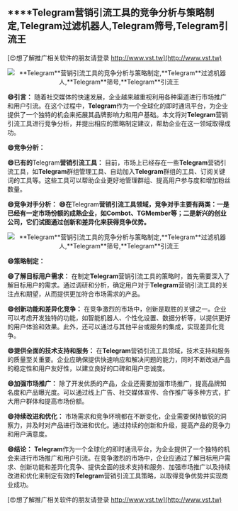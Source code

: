 ## ****Telegram**营销引流工具的竞争分析与策略制定,**Telegram**过滤机器人,**Telegram**筛号,**Telegram**引流王**

[😍想了解推广相关软件的朋友请登录 http://www.vst.tw](http://www.vst.tw)

 <center><img src="https://vst.tw/MP4/tuiguang/png/7.png" alt="**Telegram**营销引流工具的竞争分析与策略制定,**Telegram**过滤机器人,**Telegram**筛号,**Telegram**引流王"></center>

**😄引言：**
随着社交媒体的快速发展，企业越来越重视利用各种渠道进行市场推广和用户引流。在这个过程中，**Telegram**作为一个全球化的即时通讯平台，为企业提供了一个独特的机会来拓展其品牌影响力和用户基础。本文将对**Telegram**营销引流工具进行竞争分析，并提出相应的策略制定建议，帮助企业在这一领域取得成功。

**😄竞争分析：**

**😄已有的**Telegram**营销引流工具：**
目前，市场上已经存在一些**Telegram**营销引流工具，如**Telegram**群组管理工具、自动加入**Telegram**群组的工具、订阅关键词的工具等。这些工具可以帮助企业更好地管理群组、提高用户参与度和增加粉丝数量。

**😄竞争对手分析：**
**😄在**Telegram**营销引流工具领域，竞争对手主要有两类：一是已经有一定市场份额的成熟企业，如Combot、TGMember等；二是新兴的创业公司，它们试图通过创新和差异化来获得竞争优势。**

 <center><img src="https://vst.tw/MP4/tuiguang/png/2.png" alt="**Telegram**营销引流工具的竞争分析与策略制定,**Telegram**过滤机器人,**Telegram**筛号,**Telegram**引流王"></center>

**😄策略制定：**

**😄了解目标用户需求：**
在制定**Telegram**营销引流工具的策略时，首先需要深入了解目标用户的需求。通过调研和分析，确定用户对于**Telegram**营销引流工具的关注点和期望，从而提供更加符合市场需求的产品。

**😄创新功能和差异化竞争：**
在竞争激烈的市场中，创新是取胜的关键之一。企业可以考虑开发独特的功能，如智能机器人、个性化设置、数据分析等，以提供更好的用户体验和效果。此外，还可以通过与其他平台或服务的集成，实现差异化竞争。

**😄提供全面的技术支持和服务：**
在**Telegram**营销引流工具领域，技术支持和服务的质量至关重要。企业应确保提供快速响应和解决问题的能力，同时不断改进产品的稳定性和用户友好性，以建立良好的口碑和用户忠诚度。

**😄加强市场推广：**
除了开发优质的产品，企业还需要加强市场推广，提高品牌知名度和产品曝光度。可以通过线上广告、社交媒体宣传、合作推广等多种方式，扩大用户群体和提高市场份额。

**😄持续改进和优化：**
市场需求和竞争环境都在不断变化，企业需要保持敏锐的洞察力，并及时对产品进行改进和优化。通过持续的创新和升级，提高产品的竞争力和用户满意度。

**😄结论：**
**Telegram**作为一个全球化的即时通讯平台，为企业提供了一个独特的机会来进行市场推广和用户引流。在竞争激烈的市场中，企业应通过了解目标用户需求、创新功能和差异化竞争、提供全面的技术支持和服务、加强市场推广以及持续改进和优化来制定有效的**Telegram**营销引流工具策略，以取得竞争优势并实现商业成功。

[😍想了解推广相关软件的朋友请登录 http://www.vst.tw](http://www.vst.tw)



